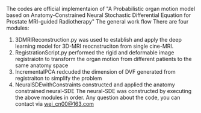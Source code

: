 The codes are official implementaion of "A Probabilistic organ motion model based on Anatomy-Constrained Neural Stochastic Differential Equation for Prostate MRI-guided Radiotherapy"
The general work flow 
There are four modules:
1. 3DMRIReconstruction.py was used to establish and apply the deep learning model for 3D-MRI reocnstruciton from single cine-MRI.
2. RegistrationScript.py performed the rigid and deformable image registraiotn to transform the organ motion from different patients to the same anatomy space
3. IncrementalPCA redcuded the dimension of DVF generated from registraiton to simplify the problem
4. NeuralSDEwithConstraints constructed and applied the anatomy constrained neural-SDE
The neural-SDE was constructed by executing the above  modules in order.
Any question about the code, you can contact via wei_cn00@163.com
                        
